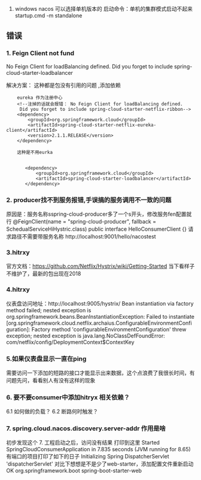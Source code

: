 1. windows nacos 可以选择单机版本的 启动命令：单机的集群模式启动不起来
startup.cmd -m standalone


## 错误
### 1. Feign Client not fund
No Feign Client for loadBalancing defined. Did you forget to include spring-cloud-starter-loadbalancer

解决方案： 这种都是包没有引用的问题 ,添加依赖

        eureka 作为注册中心
        <!--注掉的话就会报错： No Feign Client for loadBalancing defined.
         Did you forget to include spring-cloud-starter-netflix-ribbon-->
        <dependency>
            <groupId>org.springframework.cloud</groupId>
            <artifactId>spring-cloud-starter-netflix-eureka-client</artifactId>
            <version>2.1.1.RELEASE</version>
        </dependency>
        
        这种是不用eurka

           
           <dependency>
               <groupId>org.springframework.cloud</groupId>
               <artifactId>spring-cloud-starter-loadbalancer</artifactId>
           </dependency>
### 2. producer找不到服务报错,手误搞的服务调用不一致的问题
原因是：服务名称sspring-cloud-producer多了一个s开头，修改服务fen配置就行
@FeignClient(name = "spring-cloud-producer", fallback = SchedualServiceHiHystric.class)
public interface HelloConsumerClient {}
请求路径不需要带服务名称
http://localhost:9001/hello/nacostest

### 3.hitrxy
官方文档：https://github.com/Netflix/Hystrix/wiki/Getting-Started
当下看样子不维护了，最新的包出现在2018

### 4.hitrxy
仪表盘访问地址：http://localhost:9005/hystrix/
 Bean instantiation via factory method failed; 
 nested exception is org.springframework.beans.BeanInstantiationException: 
 Failed to instantiate [org.springframework.cloud.netflix.archaius.ConfigurableEnvironmentConfiguration]: Factory method 'configurableEnvironmentConfiguration' threw exception; nested exception is java.lang.NoClassDefFoundError: com/netflix/config/DeploymentContext$ContextKey
 ### 5.如果仪表盘显示一直在ping
 需要访问一下添加的短路的接口才能显示出来数据，这个点浪费了我很长时间，有问题先问，看看别人有没有这样的现象
 ### 6. 要不要consumer中添加hitryx 相关依赖？
 6.1 如何做的负载？
 6.2 断路何时触发？
 ### 7. spring.cloud.nacos.discovery.server-addr 作用是啥
 初步发现这个
 7. 工程启动之后，访问没有结果
 打印到这里
 Started SpringCloudConsumerApplication in 7.835 seconds (JVM running for 8.65)
 有端口的项目打印了如下的日子
Initializing Spring DispatcherServlet 'dispatcherServlet'
对比下想想是不是少了web-starter，添加配置文件重新启动OK
        <dependency>
            <groupId>org.springframework.boot</groupId>
            <artifactId>spring-boot-starter-web</artifactId>
        </dependency>